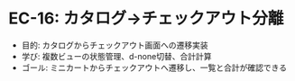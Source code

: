 # EC-16: カタログ→チェックアウト分離

- 目的: カタログからチェックアウト画面への遷移実装
- 学び: 複数ビューの状態管理、d-none切替、合計計算
- ゴール: ミニカートからチェックアウトへ遷移し、一覧と合計が確認できる
